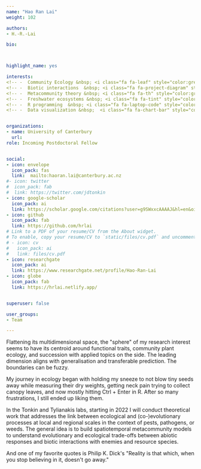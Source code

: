 ```yaml
---
name: "Hao Ran Lai"
weight: 102

authors: 
- H.-R.-Lai

bio: 



highlight_name: yes

interests:
<!-- -  Community Ecology &nbsp; <i class="fa fa-leaf" style="color:grey"></i> -->
<!-- -  Biotic interactions  &nbsp; <i class="fa fa-project-diagram" style="color:grey"></i> -->
<!-- -  Metacommunity theory &nbsp; <i class="fa fa-th" style="color:grey"></i> -->
<!-- -  Freshwater ecosystems &nbsp; <i class="fa fa-tint" style="color:grey"></i> -->
<!-- -  R programming  &nbsp; <i class="fa fa-laptop-code" style="color:grey"></i> -->
<!-- -  Data visualization &nbsp;  <i class="fa fa-chart-bar" style="color:grey"></i> -->


organizations:
- name: University of Canterbury
  url: 
role: Incoming Postdoctoral Fellow


social:
- icon: envelope
  icon_pack: fas
  link:  mailto:haoran.lai@canterbury.ac.nz 
#- icon: twitter
#  icon_pack: fab
#  link: https://twitter.com/jdtonkin
- icon: google-scholar
  icon_pack: ai
  link: https://scholar.google.com/citations?user=g9SWxxcAAAAJ&hl=en&oi=ao
- icon: github
  icon_pack: fab
  link: https://github.com/hrlai
# Link to a PDF of your resume/CV from the About widget.
# To enable, copy your resume/CV to `static/files/cv.pdf` and uncomment the lines below.  
# - icon: cv
#   icon_pack: ai
#   link: files/cv.pdf
- icon: researchgate
  icon_pack: ai
  link: https://www.researchgate.net/profile/Hao-Ran-Lai
- icon: globe
  icon_pack: fab
  link: https://hrlai.netlify.app/


superuser: false

user_groups:
- Team

---
```

 

Flattening its multidimensional space, the "sphere" of my research interest seems to have its centroid around functional traits, community plant ecology, and succession with applied topics on the side. The leading dimension aligns with generalisation and transferable prediction. The boundaries can be fuzzy.  

My journey in ecology began with holding my sneeze to not blow tiny seeds away while measuring their dry weights, getting neck pain trying to collect canopy leaves, and now mostly hitting Ctrl + Enter in R. After so many frustrations, I still ended up liking them.  

In the Tonkin and Tylianakis labs, starting in 2022 I will conduct theoretical work that addresses the link between ecological and (co-)evolutionary processes at local and regional scales in the context of pests, pathogens, or weeds. The general idea is to build spatiotemporal metacommunity models to understand evolutionary and ecological trade-offs between abiotic responses and biotic interactions with enemies and resource species.  

And one of my favorite quotes is Philip K. Dick's "Reality is that which, when you stop believing in it, doesn't go away."

  
